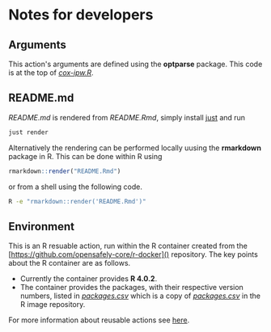# Notes for developers

## Arguments

This action's arguments are defined using the **optparse** package. This code is at the top of [_cox-ipw.R_](analysis/cox-ipw.R).

## README.md

_README.md_ is rendered from _README.Rmd_, simply install [just](https://just.systems/man/en/) and run

```bash
just render
```

Alternatively the rendering can be performed locally uusing the **rmarkdown** package in R. This can be done within R using

```r
rmarkdown::render("README.Rmd")
```

or from a shell using the following code.

```bash
R -e "rmarkdown::render('README.Rmd')"
```

## Environment

This is an R resuable action, run within the R container created from the [https://github.com/opensafely-core/r-docker]() repository. The key points about the R container are as follows.

* Currently the container provides **R 4.0.2**.
* The container provides the packages, with their respective version numbers, listed in [_packages.csv_](packages.csv) which is a copy of [_packages.csv_](https://github.com/opensafely-core/r-docker/blob/master/packages.csv) in the R image repository.

For more information about reusable actions see [here](https://docs.opensafely.org/actions-reusable/).
